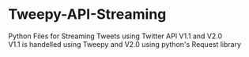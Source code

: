 # Tweepy-API-Streaming
Python Files for Streaming Tweets using Twitter API V1.1 and V2.0  
V1.1 is handelled using Tweepy and V2.0 using python's Request library
